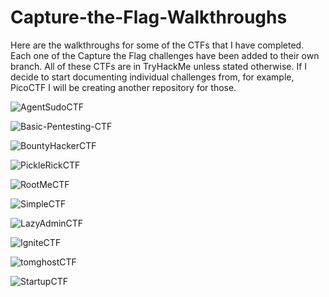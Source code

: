 # Capture-the-Flag-Walkthroughs
Here are the walkthroughs for some of the CTFs that I have completed.
Each one of the Capture the Flag challenges have been added to their own branch.
All of these CTFs are in TryHackMe unless stated otherwise. If I decide to start documenting individual challenges from, for example, PicoCTF I will be creating another repository for those.

![AgentSudoCTF](https://github.com/bryceburrow/Capture-the-Flag-Walkthroughs/tree/AgentSudoCTF)

![Basic-Pentesting-CTF](https://github.com/bryceburrow/Capture-the-Flag-Walkthroughs/tree/Basic-Pentesting-CTF)

![BountyHackerCTF](https://github.com/bryceburrow/Capture-the-Flag-Walkthroughs/tree/BountyHackerCTF)

![PickleRickCTF](https://github.com/bryceburrow/Capture-the-Flag-Walkthroughs/tree/PickleRickCTF)

![RootMeCTF](https://github.com/bryceburrow/Capture-the-Flag-Walkthroughs/tree/RootMeCTF)

![SimpleCTF](https://github.com/bryceburrow/Capture-the-Flag-Walkthroughs/tree/SimpleCTF)

![LazyAdminCTF](https://github.com/bryceburrow/Capture-the-Flag-Walkthroughs/tree/LazyAdminCTF)

![IgniteCTF](https://github.com/bryceburrow/Capture-the-Flag-Walkthroughs/tree/IgniteCTF)

![tomghostCTF](https://github.com/bryceburrow/Capture-the-Flag-Walkthroughs/tree/tomghostCTF)

![StartupCTF](https://github.com/bryceburrow/Capture-the-Flag-Walkthroughs/tree/StartupCTF)
